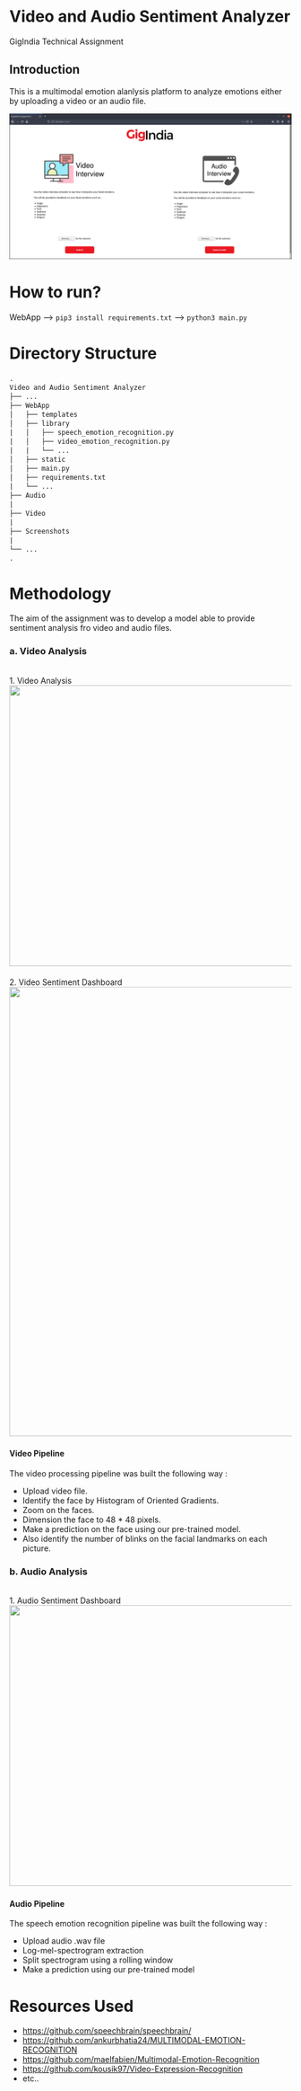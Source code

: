 # Video and Audio Sentiment Analyzer
 GigIndia Technical Assignment

## Introduction

This is a multimodal emotion alanlysis platform to analyze emotions either by uploading a video or an audio file.

![alt text](https://github.com/tsm9999/GigIndia-Technical-Assignment/blob/main/Screenshots/index.png)

# How to run?

WebApp --> `pip3 install requirements.txt` --> `python3 main.py`

# Directory Structure

    .
    Video and Audio Sentiment Analyzer
    ├── ...
    ├── WebApp                    
    │   ├── templates              
    │   ├── library
    |   │   ├── speech_emotion_recognition.py
    |   │   ├── video_emotion_recognition.py
    |   |   └── ...  
    │   ├── static             
    │   ├── main.py
    │   ├── requirements.txt
    |   └── ...  
    ├── Audio 
    |
    ├── Video 
    |
    ├── Screenshots 
    |
    └── ... 
    .
    
# Methodology

The aim of the assignment was to develop a model able to provide sentiment analysis fro video and audio files.

### a. Video Analysis
<br>
1. Video Analysis<img src="https://github.com/tsm9999/Video-and-Audio-Sentiment-Analyzer/blob/main/Screenshots/video_analysis.png" width="1000" height="500">
<br>
<br>
2. Video Sentiment Dashboard<img src="https://github.com/tsm9999/Video-and-Audio-Sentiment-Analyzer/blob/main/Screenshots/video_dashboard.png" width="1000" height="800">
<br>

#### Video Pipeline

The video processing pipeline was built the following way :
- Upload video file.
- Identify the face by Histogram of Oriented Gradients.
- Zoom on the faces.
- Dimension the face to 48 * 48 pixels.
- Make a prediction on the face using our pre-trained model.
- Also identify the number of blinks on the facial landmarks on each picture.


### b. Audio Analysis
<br>
1. Audio Sentiment Dashboard <img src="https://github.com/tsm9999/Video-and-Audio-Sentiment-Analyzer/blob/main/Screenshots/audio_dashboard.png" width="1000" height="500">
 <br>

#### Audio Pipeline

The speech emotion recognition pipeline was built the following way :
- Upload audio .wav file
- Log-mel-spectrogram extraction
- Split spectrogram using a rolling window
- Make a prediction using our pre-trained model


# Resources Used

- https://github.com/speechbrain/speechbrain/
- https://github.com/ankurbhatia24/MULTIMODAL-EMOTION-RECOGNITION
- https://github.com/maelfabien/Multimodal-Emotion-Recognition
- https://github.com/kousik97/Video-Expression-Recognition
- etc..
